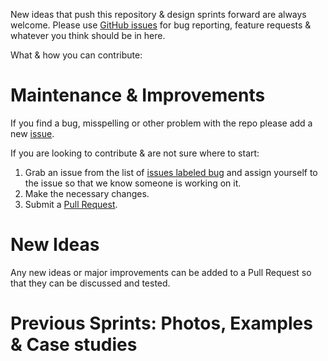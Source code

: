 New ideas that push this repository & design sprints forward are always welcome. Please use [GitHub issues](https://github.com/creohn/design-sprint/issues/) for bug reporting, feature requests & whatever you think should be in here. 

What & how you can contribute:

# Maintenance & Improvements
If you find a bug, misspelling or other problem with the repo please add a new [issue](https://github.com/creohn/design-sprint/issues/new).

If you are looking to contribute & are not sure where to start: 

1. Grab an issue from the list of [issues labeled bug](https://github.com/creohn/design-sprint/labels/bug) and assign yourself to the issue so that we know someone is working on it. 
2. Make the necessary changes.
3. Submit a [Pull Request](#quick-guide-to-submitting-a-pull-request-in-github).

# New Ideas
Any new ideas or major improvements can be added to a Pull Request so that they can be discussed and tested.

# Previous Sprints: Photos, Examples & Case studies
